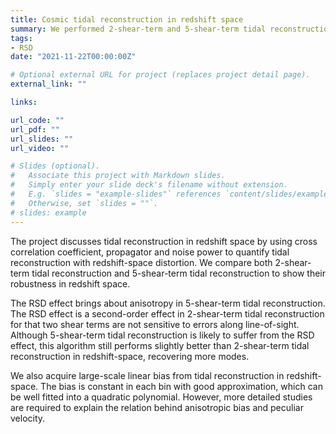 ```yaml
---
title: Cosmic tidal reconstruction in redshift space
summary: We performed 2-shear-term and 5-shear-term tidal reconstruction in red shift space with six independent catalogs produced by N-body simulation and soft mass cut. The cross correlation coefficient, propagator and noise power are used to quantify the results of two tidal reconstruction algorithms in red shift space.
tags:
- RSD
date: "2021-11-22T00:00:00Z"

# Optional external URL for project (replaces project detail page).
external_link: ""

links:

url_code: ""
url_pdf: ""
url_slides: ""
url_video: ""

# Slides (optional).
#   Associate this project with Markdown slides.
#   Simply enter your slide deck's filename without extension.
#   E.g. `slides = "example-slides"` references `content/slides/example-slides.md`.
#   Otherwise, set `slides = ""`.
# slides: example
---
```

 The project discusses tidal reconstruction in redshift space by using cross correlation coefficient, propagator and noise power to quantify tidal reconstruction with redshift-space distortion. We compare both 2-shear-term tidal reconstruction and 5-shear-term tidal reconstruction to show their robustness in redshift space.

The RSD effect brings about anisotropy in 5-shear-term tidal reconstruction. The RSD effect is a second-order effect in 2-shear-term tidal reconstruction for that two shear terms are not sensitive to errors along line-of-sight. Although 5-shear-term tidal reconstruction is likely to suffer from the RSD effect, this algorithm still performs slightly better than 2-shear-term tidal reconstruction in redshift-space, recovering more modes.

We also acquire large-scale linear bias from tidal reconstruction in redshift-space. The bias is constant in each bin with good approximation, which can be well fitted into a quadratic polynomial. However, more detailed studies are required to explain the relation behind anisotropic bias and peculiar velocity.

